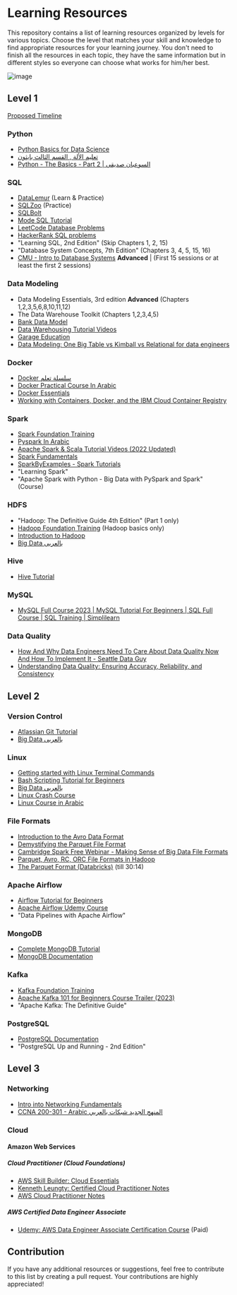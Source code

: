 # Learning Resources

This repository contains a list of learning resources organized by levels for various topics. Choose the level that matches your skill and knowledge to find appropriate resources for your learning journey. You don't need to finish all the resources in each topic, they have the same information but in different styles so everyone can choose what works for him/her best.

![image](https://github.com/ahmedshaaban1999/Data_Engineering_Mentorship/assets/16938470/6444176f-cd80-419d-9ddc-36cc6f455eff)

## Level 1

[Proposed Timeline](level_1/readme.md)

### Python

- [Python Basics for Data Science](https://cognitiveclass.ai/courses/python-for-data-science)
- [ تعليم الألة , القسم الثالث بايثون ](https://www.youtube.com/playlist?list=PL6-3IRz2XF5UM-FWfQeF1_YhMMa12Eg3s)
- [ Python - The Basics - Part 2 | السوعبان صديقى ](https://www.youtube.com/watch?v=mlbe7Vxr7yA)

### SQL
- [DataLemur](https://datalemur.com/sql-tutorial) (Learn & Practice)
- [SQLZoo](https://sqlzoo.net/wiki/SQL_Tutorial) (Practice)
- [SQLBolt](https://sqlbolt.com/lesson/introduction)
- [Mode SQL Tutorial](https://mode.com/sql-tutorial/introduction-to-sql/)
- [LeetCode Database Problems](https://leetcode.com/problemset/database/)
- [HackerRank SQL problems](https://www.hackerrank.com/domains/sql)
- "Learning SQL, 2nd Edition" (Skip Chapters 1, 2, 15)
- "Database System Concepts, 7th Edition" (Chapters 3, 4, 5, 15, 16)
- [CMU - Intro to Database Systems](https://www.youtube.com/playlist?list=PLSE8ODhjZXjbj8BMuIrRcacnQh20hmY9g) **Advanced** | (First 15 sessions or at least the first 2 sessions)

### Data Modeling

- Data Modeling Essentials, 3rd edition **Advanced** (Chapters 1,2,3,5,6,8,10,11,12)
- The Data Warehouse Toolkit (Chapters 1,2,3,4,5)
- [Bank Data Model](https://dwbi1.wordpress.com/2012/04/28/bank-data-model/)
- [Data Warehousing Tutorial Videos](https://www.youtube.com/playlist?list=PL9ooVrP1hQOEDSc5QEbI8WYVV_EbWKJwX)
- [Garage Education](https://www.youtube.com/playlist?list=PLxNoJq6k39G_m6DYjpz-V92DkaQEiXxkF)
- [Data Modeling: One Big Table vs Kimball vs Relational for data engineers](https://www.youtube.com/watch?v=ltQgbSs99WU)

### Docker

- [Docker سلسلة تعلم](https://www.youtube.com/playlist?list=PLX1bW_GeBRhDkTf_jbdvBbkHs2LCWVeXZ)
- [Docker Practical Course In Arabic](https://www.youtube.com/watch?v=tHP5IWfqPKk&list=PLzNfs-3kBUJnY7Cy1XovLaAkgfjim05RR)
- [Docker Essentials](https://cognitiveclass.ai/courses/docker-essentials)
- [Working with Containers, Docker, and the IBM Cloud Container Registry](https://cognitiveclass.ai/courses/course-v1:IBM+GPXX09B2EN+v1)

### Spark

- [Spark Foundation Training](https://www.learningjournal.guru/courses/spark/spark-foundation-training/)
- [Pyspark In Arabic](https://youtube.com/playlist?list=PLJM7jJIw2GC2tPeonyPveb7Y9AggQSGuo&feature=shared)
- [Apache Spark & Scala Tutorial Videos (2022 Updated)](https://www.youtube.com/playlist?list=PLEiEAq2VkUUK3tuBXyd01meHuDj7RLjHv)
- [Spark Fundamentals](https://cognitiveclass.ai/courses/what-is-spark)
- [SparkByExamples - Spark Tutorials](https://sparkbyexamples.com/pyspark-tutorial/)
- "Learning Spark"
- "Apache Spark with Python - Big Data with PySpark and Spark" (Course)

### HDFS

- "Hadoop: The Definitive Guide 4th Edition" (Part 1 only)
- [Hadoop Foundation Training](https://www.learningjournal.guru/courses/hadoop/hadoop-foundation-training/) (Hadoop basics only)
- [Introduction to Hadoop](https://cognitiveclass.ai/courses/introduction-to-hadoop)
- [Big Data بالعربى](https://www.youtube.com/playlist?list=PLrooD4hY1QqAK5pbBpcthLuMa-cXnXJLE)

### Hive

- [Hive Tutorial](https://www.youtube.com/watch?v=rr17cbPGWGA) 

### MySQL

- [MySQL Full Course 2023 | MySQL Tutorial For Beginners | SQL Full Course | SQL Training | Simplilearn](https://www.youtube.com/watch?v=SycDH3NSJUU)

### Data Quality
- [How And Why Data Engineers Need To Care About Data Quality Now And How To Implement It - Seattle Data Guy](https://www.youtube.com/watch?v=wvUiRHd47M0)
- [Understanding Data Quality: Ensuring Accuracy, Reliability, and Consistency](https://www.youtube.com/watch?v=MnxE8_FK-Dc)

## Level 2

### Version Control

- [Atlassian Git Tutorial](https://www.atlassian.com/git)
- [Big Data بالعربى](https://www.youtube.com/watch?v=Q6G-J54vgKc)

### Linux

- [Getting started with Linux Terminal Commands](https://cognitiveclass.ai/courses/course-v1:IBMSkillsNetwork+GPXX06VPEN+v1)
- [Bash Scripting Tutorial for Beginners](https://www.freecodecamp.org/news/bash-scripting-tutorial-linux-shell-script-and-command-line-for-beginners/)
- [Big Data بالعربى](https://www.youtube.com/watch?v=gojeTqXdBH0)
- [Linux Crash Course](https://www.youtube.com/playlist?list=PLT98CRl2KxKHKd_tH3ssq0HPrThx2hESW)
- [Linux Course in Arabic](https://youtu.be/8f2Zsb89uoM?feature=shared)

### File Formats

- [Introduction to the Avro Data Format](https://sqream.com/blog/a-detailed-introduction-to-the-avro-data-format/)
- [Demystifying the Parquet File Format](https://towardsdatascience.com/demystifying-the-parquet-file-format-13adb0206705)
- [Cambridge Spark Free Webinar - Making Sense of Big Data File Formats](https://www.youtube.com/watch?v=RwGGqwe-SAY)
- [Parquet, Avro, RC, ORC File Formats in Hadoop](https://www.youtube.com/watch?v=jKfKmBdPuT4) 
- [The Parquet Format (Databricks)](https://www.youtube.com/watch?v=RwGGqwe-SAY) (till 30:14)

### Apache Airflow

- [Airflow Tutorial for Beginners](https://www.youtube.com/watch?v=K9AnJ9_ZAXE&list=PLwFJcsJ61oujAqYpMp1kdUBcPG0sE0QMT) 
- [Apache Airflow Udemy Course](https://www.udemy.com/course/the-complete-hands-on-course-to-master-apache-airflow/)
- "Data Pipelines with Apache Airflow"

### MongoDB

- [Complete MongoDB Tutorial](https://www.youtube.com/playlist?list=PL4cUxeGkcC9h77dJ-QJlwGlZlTd4ecZOA)
- [MongoDB Documentation](https://learn.mongodb.com/catalog)


### Kafka

- [Kafka Foundation Training](https://www.learningjournal.guru/courses/kafka/kafka-foundation-training/)
- [Apache Kafka 101 for Beginners Course Trailer (2023)](https://www.youtube.com/watch?v=j4bqyAMMb7o&list=PLa7VYi0yPIH0KbnJQcMv5N9iW8HkZHztH)
- "Apache Kafka: The Definitive Guide"

### PostgreSQL

- [PostgreSQL Documentation](https://www.postgresql.org/docs/current/)
- "PostgreSQL Up and Running - 2nd Edition"

## Level 3

### Networking

- [Intro into Networking Fundamentals](https://www.youtube.com/watch?v=6hPMdpk9qA4&list=PLTk5ZYSbd9Mi_ya5tVFD8NFfU1YZOyml1)
- [CCNA 200-301 - Arabic  المنهج الجديد شبكات بالعربي](https://www.youtube.com/playlist?list=PLZmPGUyBFvUrvoa-NYzcUWFpxoZR11id_)

### Cloud

#### Amazon Web Services
##### Cloud Practitioner (Cloud Foundations)

- [AWS Skill Builder: Cloud Essentials](https://explore.skillbuilder.aws/learn/lp/82/cloud-essentials-knowledge-badge-readiness-path)
- [Kenneth Leungty: Certified Cloud Practitioner Notes](https://github.com/kennethleungty/AWS-Certified-Cloud-Practitioner-Notes/tree/main)
- [AWS Cloud Practitioner Notes](https://kananinirav.com/)
##### AWS Certified Data Engineer Associate

- [Udemy: AWS Data Engineer Associate Certification Course](https://www.udemy.com/course/aws-data-engineer/) (Paid)

## Contribution

If you have any additional resources or suggestions, feel free to contribute to this list by creating a pull request. Your contributions are highly appreciated!
